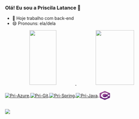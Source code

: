 ### Olá! Eu sou a Priscila Latance 👋

- 🔭 Hoje trabalho com back-end
- 😄 Pronouns: ela/dela

<div align="center">
  <a href="https://github.com/priscilalatance">
  <img height="180em"  width="42%" src="https://github-readme-stats.vercel.app/api?username=priscilalatance&show_icons=true&theme=dark&include_all_commits=true&count_private=true"/>
  <img height="180em" width="50%" src="https://github-readme-stats.vercel.app/api/top-langs/?username=priscilalatance&layout=compact&langs_count=7&theme=dark"/>
</div>
  
<div style="display: inline_block"><br>
  <img align="center" alt="Pri-Azure" height="30" width="40" src="https://cdn.jsdelivr.net/gh/devicons/devicon/icons/azure/azure-original.svg">
  <img align="center" alt="Pri-Git" height="30" width="40" src="https://cdn.jsdelivr.net/gh/devicons/devicon/icons/git/git-original.svg">
  <img align="center" alt="Pri-Spring" height="30" width="40" src="https://cdn.jsdelivr.net/gh/devicons/devicon/icons/spring/spring-original.svg">
  <img align="center" alt="Pri-Java" height="30" width="40" src="https://cdn.jsdelivr.net/gh/devicons/devicon/icons/java/java-original.svg">
  <img align="center" alt="Pri-Csharp" height="30" width="40" src="https://raw.githubusercontent.com/devicons/devicon/master/icons/csharp/csharp-original.svg">
</div>
  
  ##
 
<div> 
  <a href="https://www.linkedin.com/in/priscila-padilla-latance-0b962825/" target="_blank"><img src="https://img.shields.io/badge/-LinkedIn-%230077B5?style=for-the-badge&logo=linkedin&logoColor=white" target="_blank"></a> 
</div>  

